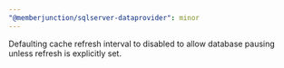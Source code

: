 ```yaml
---
"@memberjunction/sqlserver-dataprovider": minor
---
```


Defaulting cache refresh interval to disabled to allow database pausing unless refresh is explicitly set.
